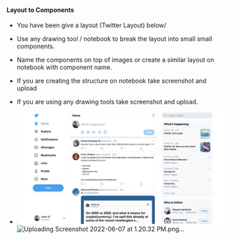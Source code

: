 #### Layout to Components

- You have been give a layout (Twitter Layout) below/
- Use any drawing tool / notebook to break the layout into small small components.
- Name the components on top of images or create a similar layout on notebook with component name.
- If you are creating the structure on notebook take screenshot and upload
- If you are using any drawing tools take screenshot and upload.

- ![Twitter Layout](./twitter.jpg)
![Uploading Screenshot 2022-06-07 at 1.20.32 PM.png…]()
